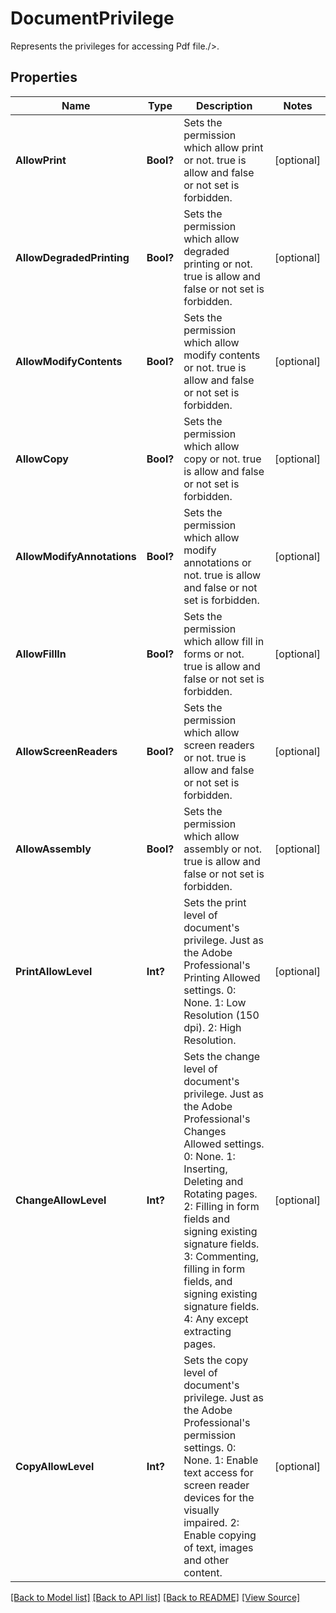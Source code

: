 # DocumentPrivilege
Represents the privileges for accessing Pdf file./>.

## Properties
Name | Type | Description | Notes
------------ | ------------- | ------------- | -------------
**AllowPrint** | **Bool?** | Sets the permission which allow print or not. true is allow and false or not set is forbidden. | [optional]
**AllowDegradedPrinting** | **Bool?** | Sets the permission which allow degraded printing or not. true is allow and false or not set is forbidden. | [optional]
**AllowModifyContents** | **Bool?** | Sets the permission which allow modify contents or not. true is allow and false or not set is forbidden. | [optional]
**AllowCopy** | **Bool?** | Sets the permission which allow copy or not. true is allow and false or not set is forbidden. | [optional]
**AllowModifyAnnotations** | **Bool?** | Sets the permission which allow modify annotations or not. true is allow and false or not set is forbidden. | [optional]
**AllowFillIn** | **Bool?** | Sets the permission which allow fill in forms or not. true is allow and false or not set is forbidden. | [optional]
**AllowScreenReaders** | **Bool?** | Sets the permission which allow screen readers or not. true is allow and false or not set is forbidden. | [optional]
**AllowAssembly** | **Bool?** | Sets the permission which allow assembly or not. true is allow and false or not set is forbidden. | [optional]
**PrintAllowLevel** | **Int?** | Sets the print level of document's privilege. Just as the Adobe Professional's Printing Allowed settings. 0: None. 1: Low Resolution (150 dpi). 2: High Resolution. | [optional]
**ChangeAllowLevel** | **Int?** | Sets the change level of document's privilege. Just as the Adobe Professional's Changes Allowed settings. 0: None. 1: Inserting, Deleting and Rotating pages. 2: Filling in form fields and signing existing signature fields. 3: Commenting, filling in form fields, and signing existing signature fields. 4: Any except extracting pages. | [optional]
**CopyAllowLevel** | **Int?** | Sets the copy level of document's privilege. Just as the Adobe Professional's permission settings. 0: None. 1: Enable text access for screen reader devices for the visually impaired. 2: Enable copying of text, images and other content. | [optional]

[[Back to Model list]](../README.md#documentation-for-models) [[Back to API list]](../README.md#documentation-for-api-endpoints) [[Back to README]](../README.md) [[View Source]](../AsposePdfCloud/Models/DocumentPrivilege.swift)

